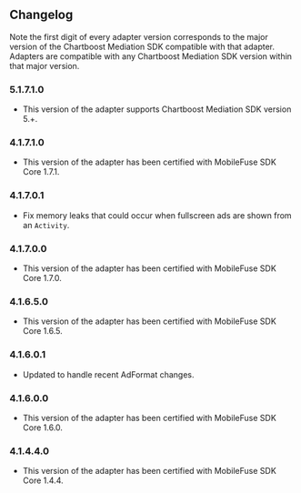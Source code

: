 ## Changelog

Note the first digit of every adapter version corresponds to the major version of the Chartboost Mediation SDK compatible with that adapter. 
Adapters are compatible with any Chartboost Mediation SDK version within that major version.

### 5.1.7.1.0
- This version of the adapter supports Chartboost Mediation SDK version 5.+.

### 4.1.7.1.0
- This version of the adapter has been certified with MobileFuse SDK Core 1.7.1.

### 4.1.7.0.1
- Fix memory leaks that could occur when fullscreen ads are shown from an `Activity`.

### 4.1.7.0.0
- This version of the adapter has been certified with MobileFuse SDK Core 1.7.0.

### 4.1.6.5.0
- This version of the adapter has been certified with MobileFuse SDK Core 1.6.5.

### 4.1.6.0.1
- Updated to handle recent AdFormat changes.

### 4.1.6.0.0
- This version of the adapter has been certified with MobileFuse SDK Core 1.6.0.

### 4.1.4.4.0
- This version of the adapter has been certified with MobileFuse SDK Core 1.4.4.

